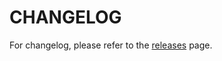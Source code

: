 # CHANGELOG

For changelog, please refer to the [releases](https://github.com/kaiohken1982/Thumbnailer/releases) page.